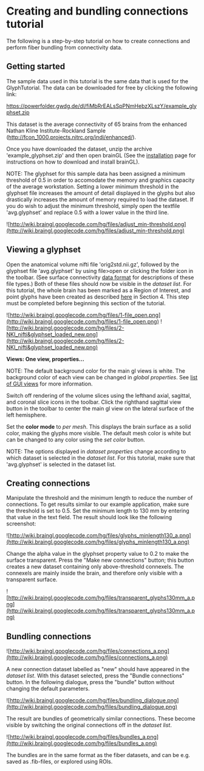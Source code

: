 # Creating and bundling connections tutorial #

The following is a step-by-step tutorial on how to create connections and perform fiber bundling from connectivity data.

## Getting started ##

The sample data used in this tutorial is the same data that is used for the GlyphTutorial. The data can be downloaded for free by clicking the following link:

https://powerfolder.gwdg.de/dl/fiMbRrEALsSpPNmHebzXLszY/example_glyphset.zip

This dataset is the average connectivity of 65 brains from the enhanced Nathan Kline Institute-Rockland Sample (http://fcon_1000.projects.nitrc.org/indi/enhanced/).

Once you have downloaded the dataset, unzip the archive 'example\_glyphset.zip' and then open brainGL (See the [installation](Installation.md) page for instructions on how to download and install brainGL).

NOTE: The glyphset for this sample data has been assigned a minimum threshold of 0.5 in order to accomodate the memory and graphics capacity of the average workstation. Setting a lower minimum threshold in the glyphset file increases the amount of detail displayed in the glyphs but also drastically increases the amount of memory required to load the dataset. If you do wish to adjust the minimum threshold, simply open the textfile 'avg.glyphset' and replace 0.5 with a lower value in the third line.

![http://wiki.braingl.googlecode.com/hg/files/adjust_min-threshold.png](http://wiki.braingl.googlecode.com/hg/files/adjust_min-threshold.png)

## Viewing a glyphset ##

Open the anatomical volume nifti file 'orig2std.nii.gz', followed by the glyphset file 'avg.glyphset' by using file>open or clicking the folder icon in the toolbar. (See surface connectivity [data format](SurfaceConnectivity.md) for descriptions of these file types.) Both of these files should now be visible in the _dataset list_.
For this tutorial, the whole brain has been marked as a Region of Interest, and point glyphs have been created as described [here](SurfaceConnectivity#Loading_the_data_in_brainGL.md) in Section 4. This step must be completed before beginning this section of the tutorial.

![http://wiki.braingl.googlecode.com/hg/files/1-file_open.png](http://wiki.braingl.googlecode.com/hg/files/1-file_open.png)
![http://wiki.braingl.googlecode.com/hg/files/2-NKI_nifti&glyphset_loaded_new.png](http://wiki.braingl.googlecode.com/hg/files/2-NKI_nifti&glyphset_loaded_new.png)

**Views: One view, properties...**

NOTE: The default background color for the main gl views is white. The background color of each view can be changed in _global properties_. See [list of GUI views](Views.md) for more information.

Switch off rendering of the volume slices using the lefthand axial, sagittal, and coronal slice icons in the toolbar. Click the righthand sagittal view button in the toolbar to center the main gl view on the lateral surface of the left hemisphere.

Set the **color mode** to _per mesh_. This displays the brain surface as a solid color, making the glyphs more visible. The default mesh color is white but can be changed to any color using the _set color_ button.

NOTE: The options displayed in _dataset properties_ change according to which dataset is selected in the _dataset list_. For this tutorial, make sure that 'avg.glyphset' is selected in the dataset list.

## Creating connections ##

Manipulate the threshold and the minimum length to reduce the number of connections. To get results similar to our example application, make sure the threshold is set to 0.5. Set the minimum length to 130 mm by entering that value in the text field. The result should look like the following screenshot:

![http://wiki.braingl.googlecode.com/hg/files/glyphs_minlength130_a.png](http://wiki.braingl.googlecode.com/hg/files/glyphs_minlength130_a.png)

Change the alpha value in the glyphset property value to 0.2 to make the surface transparent. Press the "Make new connections" button; this button creates a new dataset containing only above-threshold connexels. The connexels are mainly inside the brain, and therefore only visible with a transparent surface.

![http://wiki.braingl.googlecode.com/hg/files/transparent_glyphs130mm_a.png](http://wiki.braingl.googlecode.com/hg/files/transparent_glyphs130mm_a.png)

## Bundling connections ##

![http://wiki.braingl.googlecode.com/hg/files/connections_a.png](http://wiki.braingl.googlecode.com/hg/files/connections_a.png)

A new connection dataset labelled as "new" should have appeared in the _dataset list_. With this dataset selected, press the "Bundle connections" button. In the following dialogue, press the "bundle" button without changing the default parameters.

![http://wiki.braingl.googlecode.com/hg/files/bundling_dialogue.png](http://wiki.braingl.googlecode.com/hg/files/bundling_dialogue.png)

The result are bundles of geometrically similar connections. These become visible by switching the original connections off in the _dataset list_.

![http://wiki.braingl.googlecode.com/hg/files/bundles_a.png](http://wiki.braingl.googlecode.com/hg/files/bundles_a.png)

The bundles are in the same format as the fiber datasets, and can be e.g. saved as .fib-files, or explored using ROIs.